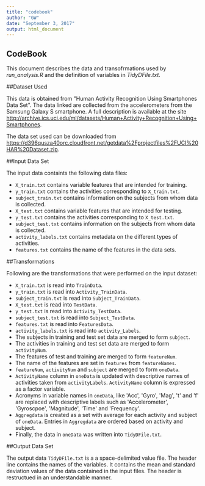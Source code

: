 ```yaml
---
title: "codebook"
author: "GW"
date: "September 3, 2017"
output: html_document
---
```

CodeBook
---------------------------------------------------------------
This document describes the data and transofrmations used by *run_analysis.R* and the definition of variables in *TidyDFile.txt*.

##Dataset Used

This data is obtained from "Human Activity Recognition Using Smartphones Data Set". The data linked are collected from the accelerometers from the Samsung Galaxy S smartphone. A full description is available at the site <http://archive.ics.uci.edu/ml/datasets/Human+Activity+Recognition+Using+Smartphones>.

The data set used can be downloaded from <https://d396qusza40orc.cloudfront.net/getdata%2Fprojectfiles%2FUCI%20HAR%20Dataset.zip>. 

##Input Data Set

The input data containts the following data files:

- `X_train.txt` contains variable features that are intended for training.
- `y_train.txt` contains the activities corresponding to `X_train.txt`.
- `subject_train.txt` contains information on the subjects from whom data is collected.
- `X_test.txt` contains variable features that are intended for testing.
- `y_test.txt` contains the activities corresponding to `X_test.txt`.
- `subject_test.txt` contains information on the subjects from whom data is collected.
- `activity_labels.txt` contains metadata on the different types of activities.
- `features.txt` contains the name of the features in the data sets.

##Transformations

Following are the transformations that were performed on the input dataset:

- `X_train.txt` is read into `TrainData`.
- `y_train.txt` is read into `Activity_TrainData`.
- `subject_train.txt` is read into `Subject_TrainData`.
- `X_test.txt` is read into `TestData`.
- `y_test.txt` is read into `Activity_TestData`.
- `subject_test.txt` is read into `Subject_TestData`.
- `features.txt` is read into `FeaturesData`.
- `activity_labels.txt` is read into `activity_Labels`.
- The subjects in training and test set data are merged to form `subject`.
- The activities in training and test set data are merged to form `activityNum`.
- The features of test and training are merged to form `featureNum`.
- The name of the features are set in `features` from `featureNames`.
- `featureNum`, `activityNum` and `subject` are merged to form `oneData`.
- `ActivityName` column in `oneData` is updated with descriptive names of activities taken from `activityLabels`. `ActivityName` column is expressed as a factor variable.
- Acronyms in variable names in `oneData`, like 'Acc', 'Gyro', 'Mag', 't' and 'f' are replaced with descriptive labels such as 'Accelerometer', 'Gyroscpoe', 'Magnitude', 'Time' and 'Frequency'.
- `Aggregdata` is created as a set with average for each activity and subject of `oneData`. Entries in `Aggregdata` are ordered based on activity and subject.
- Finally, the data in `oneData` was written into `TidyDFile.txt`.

##Output Data Set

The output data `TidyDFile.txt` is a a space-delimited value file. The header line contains the names of the variables. It contains the mean and standard deviation values of the data contained in the input files. The header is restructued in an understandable manner. 
